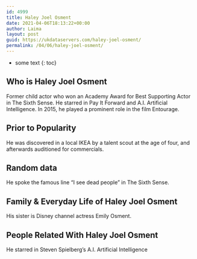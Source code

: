 ```yaml
---
id: 4999
title: Haley Joel Osment
date: 2021-04-06T18:13:22+00:00
author: Laima
layout: post
guid: https://ukdataservers.com/haley-joel-osment/
permalink: /04/06/haley-joel-osment/
---
```


* some text
{: toc}


## Who is Haley Joel Osment
                  
                  
                  
Former child actor who won an Academy Award for Best Supporting Actor in The Sixth Sense. He starred in Pay It Forward and A.I. Artificial Intelligence. In 2015, he played a prominent role in the film Entourage.
                  
              
            
              
            
                
                
                
## Prior to Popularity
                  
                  
                  
He was discovered in a local IKEA by a talent scout at the age of four, and afterwards auditioned for commercials.
                  
              
            
              
            
                
                
                
## Random data
                  
                  
                  
He spoke the famous line &#8220;I see dead people&#8221; in The Sixth Sense.
                  
              
            
              
            
                
                
                
## Family & Everyday Life of Haley Joel Osment
                  
                  
                  
His sister is Disney channel actress Emily Osment.
                  
              
            
              
            
                
                
                
## People Related With Haley Joel Osment
                  
                  
                  
He starred in Steven Spielberg&#8217;s A.I. Artificial Intelligence
                  
              
            
              
            
                
              
            
              
              
            
            
              
            
          
          
          